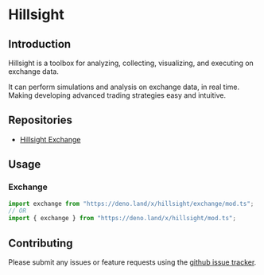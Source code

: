 # Hillsight

## Introduction

Hillsight is a toolbox for analyzing, collecting, visualizing, and executing on
exchange data.

It can perform simulations and analysis on exchange data, in real time. Making
developing advanced trading strategies easy and intuitive.

## Repositories

- [Hillsight Exchange](https://github.com/hillsight/exchange)

## Usage

### Exchange

```ts
import exchange from "https://deno.land/x/hillsight/exchange/mod.ts";
// OR
import { exchange } from "https://deno.land/x/hillsight/mod.ts";
```

## Contributing

Please submit any issues or feature requests using the
[github issue tracker](https://github.com/hillsight/hillsight/issues).
